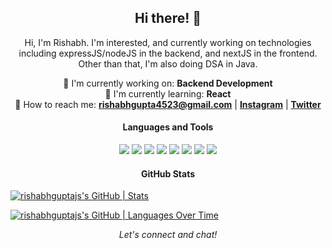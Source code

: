 <h2 align="center">Hi there! 👋</h2>

<p align="center">
  Hi, I'm Rishabh. I'm interested, and currently working on technologies including expressJS/nodeJS in the backend, and nextJS in the frontend. Other than that, I'm also doing DSA in Java.
</p>

<p align="center">
  🔭 I'm currently working on: <strong>Backend Development</strong><br>
  🌱 I'm currently learning: <strong>React</strong><br>
  💬 How to reach me: <strong><a href="mailto:rishabhgupta4523@gmail.com">rishabhgupta4523@gmail.com</a></strong> | <strong><a href="https://www.instagram.com/rishabhgupta.js/">Instagram</a></strong> | <strong><a href="https://twitter.com/rishabhguptajs">Twitter</a></strong>
</p>

<h4 align="center">Languages and Tools</h4>

<p align="center">
  <img src="https://img.shields.io/badge/HTML5-E34F26?style=flat-square&logo=html5&logoColor=white">
  <img src="https://img.shields.io/badge/CSS3-1572B6?style=flat-square&logo=css3&logoColor=white">
  <img src="https://img.shields.io/badge/JavaScript-F7DF1E?style=flat-square&logo=javascript&logoColor=black">
  <img src="https://img.shields.io/badge/Python-3776AB?style=flat-square&logo=python&logoColor=white">
  <img src="https://img.shields.io/badge/Tailwind_CSS-38B2AC?style=flat-square&logo=tailwind-css&logoColor=white">
  <img src="https://img.shields.io/badge/Bootstrap-563D7C?style=flat-square&logo=bootstrap&logoColor=white">
  <img src="https://img.shields.io/badge/VS_Code-007ACC?style=flat-square&logo=visual-studio-code&logoColor=white">
  <img src="https://img.shields.io/badge/GitHub-181717?style=flat-square&logo=github&logoColor=white">
</p>

<h4 align="center">GitHub Stats</h4>

[![rishabhguptajs's GitHub | Stats](https://stats.quine.sh/rishabhguptajs/github?theme=dark)](https://quine.sh)

[![rishabhguptajs's GitHub | Languages Over Time](https://stats.quine.sh/rishabhguptajs/languages-over-time?theme=dark)](https://quine.sh)


<p align="center">
  <em>Let's connect and chat!</em>
</p>
